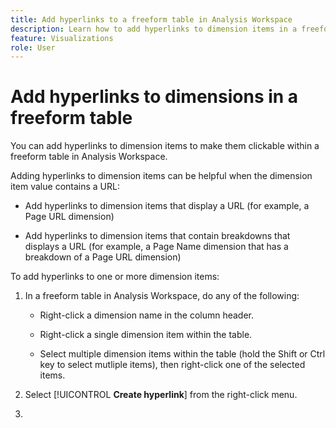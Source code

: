 ```yaml
---
title: Add hyperlinks to a freeform table in Analysis Workspace
description: Learn how to add hyperlinks to dimension items in a freeform table in Analysis Workspace
feature: Visualizations
role: User
---
```

# Add hyperlinks to dimensions in a freeform table

You can add hyperlinks to dimension items to make them clickable within a freeform table in Analysis Workspace. 

Adding hyperlinks to dimension items can be helpful when the dimension item value contains a URL:

* Add hyperlinks to dimension items that display a URL (for example, a Page URL dimension)

* Add hyperlinks to dimension items that contain breakdowns that displays a URL (for example, a Page Name dimension that has a breakdown of a Page URL dimension)

To add hyperlinks to one or more dimension items:

1. In a freeform table in Analysis Workspace, do any of the following:

   * Right-click a dimension name in the column header.

   * Right-click a single dimension item within the table.

   * Select multiple dimension items within the table (hold the Shift or Ctrl key to select mutliple items), then right-click one of the selected items.

1. Select [!UICONTROL **Create hyperlink**] from the right-click menu.

   
1. 





